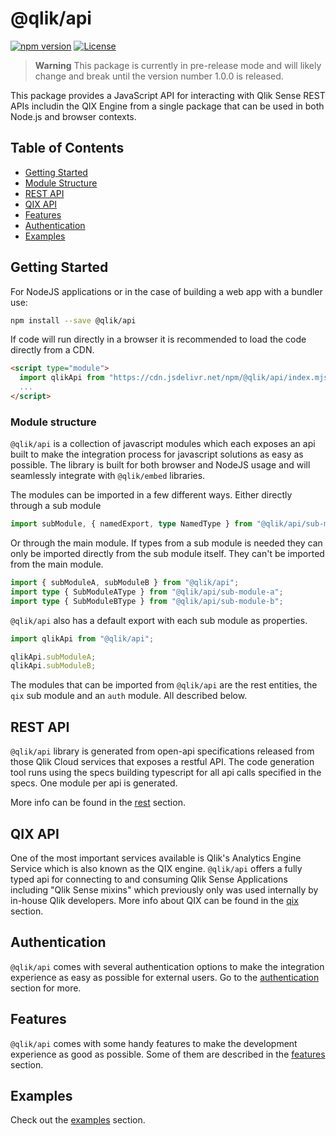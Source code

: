 # @qlik/api

[![npm version](https://img.shields.io/npm/v/@qlik/api.svg)](https://www.npmjs.com/package/@qlik/api)
[![License](https://img.shields.io/badge/license-ISC-blue.svg)](https://opensource.org/licenses/ISC)

> **Warning**
> This package is currently in pre-release mode and will likely change and break until the version number 1.0.0 is released.

This package provides a JavaScript API for interacting with Qlik Sense REST APIs includin the QIX Engine from a single package that can be used in both Node.js and browser contexts.

## Table of Contents

- [Getting Started](#getting-started)
- [Module Structure](#module-structure)
- [REST API](./docs/rest.md)
- [QIX API](./docs/qix.md)
- [Features](./docs/features.md)
- [Authentication](./docs/authentication.md)
- [Examples](./docs/examples.md)

## Getting Started

For NodeJS applications or in the case of building a web app with a bundler use:

```sh
npm install --save @qlik/api
```

If code will run directly in a browser it is recommended to load the code directly from a CDN.

```html
<script type="module">
  import qlikApi from "https://cdn.jsdelivr.net/npm/@qlik/api/index.mjs";
  ...
</script>
```

### Module structure

`@qlik/api` is a collection of javascript modules which each exposes an api built to make the integration process for javascript solutions as easy as possible. The library is built for both browser and NodeJS usage and will seamlessly integrate with `@qlik/embed` libraries.

The modules can be imported in a few different ways. Either directly through a sub module

```ts
import subModule, { namedExport, type NamedType } from "@qlik/api/sub-module";
```

Or through the main module. If types from a sub module is needed they can only be imported directly from the sub module itself. They can't be imported from the main module.

```ts
import { subModuleA, subModuleB } from "@qlik/api";
import type { SubModuleAType } from "@qlik/api/sub-module-a";
import type { SubModuleBType } from "@qlik/api/sub-module-b";
```

`@qlik/api` also has a default export with each sub module as properties.

```ts
import qlikApi from "@qlik/api";

qlikApi.subModuleA;
qlikApi.subModuleB;
```

The modules that can be imported from `@qlik/api` are the rest entities, the `qix` sub module and an `auth` module. All described below.

## REST API

`@qlik/api` library is generated from open-api specifications released from those Qlik Cloud services that exposes a restful API. The code generation tool runs using the specs building typescript for all api calls specified in the specs. One module per api is generated.

More info can be found in the [rest](./docs/rest.md) section.

## QIX API

One of the most important services available is Qlik's Analytics Engine Service which is also known as the QIX engine. `@qlik/api` offers a fully typed api for connecting to and consuming Qlik Sense Applications including "Qlik Sense mixins" which previously only was used internally by in-house Qlik developers. More info about QIX can be found in the [qix](./docs/qix.md) section.

## Authentication

`@qlik/api` comes with several authentication options to make the integration experience as easy as possible for external users. Go to the [authentication](./docs/authentication.md) section for more.

## Features

`@qlik/api` comes with some handy features to make the development experience as good as possible. Some of them are described in the [features](./docs/features.md) section.

## Examples

Check out the [examples](./docs/examples.md) section.
